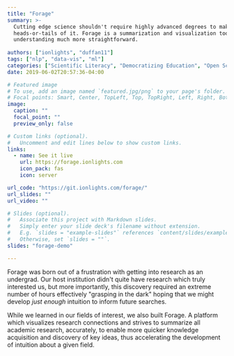 ```yaml
---
title: "Forage"
summary: >-
  Cutting edge science shouldn't require highly advanced degrees to make 
  heads-or-tails of it. Forage is a summarization and visualization tool to make
  understanding much more straightforward.
   
authors: ["ionlights", "duffan11"]
tags: ["nlp", "data-vis", "ml"]
categories: ["Scientific Literacy", "Democratizing Education", "Open Science"]
date: 2019-06-02T20:57:36-04:00

# Featured image
# To use, add an image named `featured.jpg/png` to your page's folder.
# Focal points: Smart, Center, TopLeft, Top, TopRight, Left, Right, BottomLeft, Bottom, BottomRight.
image:
  caption: ""
  focal_point: ""
  preview_only: false

# Custom links (optional).
#   Uncomment and edit lines below to show custom links.
links:
  - name: See it live
    url: https://forage.ionlights.com
    icon_pack: fas
    icon: server 

url_code: "https://git.ionlights.com/forage/"
url_slides: ""
url_video: ""

# Slides (optional).
#   Associate this project with Markdown slides.
#   Simply enter your slide deck's filename without extension.
#   E.g. `slides = "example-slides"` references `content/slides/example-slides.md`.
#   Otherwise, set `slides = ""`.
slides: "forage-demo"

---
```


Forage was born out of a frustration with getting into research as an undergrad.
Our host institution didn't quite have research which truly interested us, but
more importantly, this discovery required an extreme number of hours effectively
"grasping in the dark" hoping that we might develop _just enough_ intuition to
inform future searches.

While we learned in our fields of interest, we also built Forage. A platform
which visualizes research connections and strives to summarize all academic
research, accurately, to enable more quicker knowledge acquisition and discovery
of key ideas, thus accelerating the development of intuition about a given field. 
